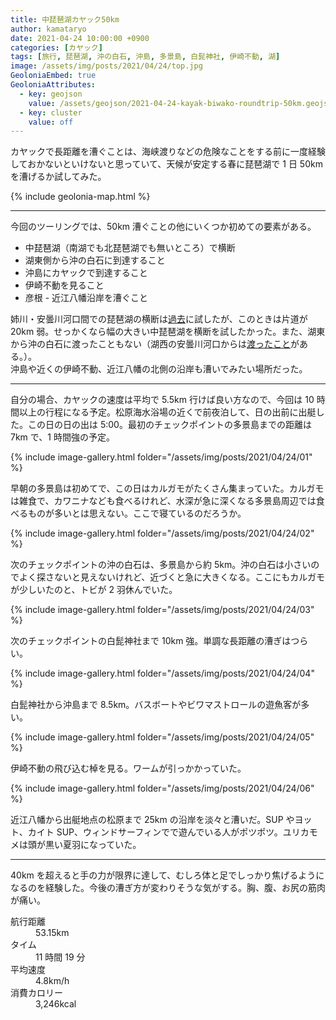 ```yaml
---
title: 中琵琶湖カヤック50km
author: kamataryo
date: 2021-04-24 10:00:00 +0900
categories: [カヤック]
tags: [旅行, 琵琶湖, 沖の白石, 沖島, 多景島, 白髭神社, 伊崎不動, 湖]
image: /assets/img/posts/2021/04/24/top.jpg
GeoloniaEmbed: true
GeoloniaAttributes:
  - key: geojson
    value: /assets/geojson/2021-04-24-kayak-biwako-roundtrip-50km.geojson
  - key: cluster
    value: off
---
```


カヤックで長距離を漕ぐことは、海峡渡りなどの危険なことをする前に一度経験しておかないといけないと思っていて、天候が安定する春に琵琶湖で 1 日 50km を漕げるか試してみた。

{% include geolonia-map.html %}

---

今回のツーリングでは、50km 漕ぐことの他にいくつか初めての要素がある。

- 中琵琶湖（南湖でも北琵琶湖でも無いところ）で横断
- 湖東側から沖の白石に到達すること
- 沖島にカヤックで到達すること
- 伊崎不動を見ること
- 彦根 - 近江八幡沿岸を漕ぐこと

姉川・安曇川河口間での琵琶湖の横断は[過去](../kayak-biwako-crossing/)に試したが、このときは片道が 20km 弱。せっかくなら幅の大きい中琵琶湖を横断を試したかった。また、湖東から沖の白石に渡ったこともない（湖西の安曇川河口からは[渡ったこと](../kayak-biwako-okinoshiraishi/)がある。）。  
沖島や近くの伊崎不動、近江八幡の北側の沿岸も漕いでみたい場所だった。

---

自分の場合、カヤックの速度は平均で 5.5km 行けば良い方なので、今回は 10 時間以上の行程になる予定。松原海水浴場の近くで前夜泊して、日の出前に出艇した。この日の日の出は 5:00。最初のチェックポイントの多景島までの距離は 7km で、1 時間強の予定。

{% include image-gallery.html folder="/assets/img/posts/2021/04/24/01" %}

早朝の多景島は初めてで、この日はカルガモがたくさん集まっていた。カルガモは雑食で、カワニナなども食べるけれど、水深が急に深くなる多景島周辺では食べるものが多いとは思えない。ここで寝ているのだろうか。

{% include image-gallery.html folder="/assets/img/posts/2021/04/24/02" %}

次のチェックポイントの沖の白石は、多景島から約 5km。沖の白石は小さいのでよく探さないと見えないけれど、近づくと急に大きくなる。ここにもカルガモが少しいたのと、トビが 2 羽休んでいた。

{% include image-gallery.html folder="/assets/img/posts/2021/04/24/03" %}

次のチェックポイントの白髭神社まで 10km 強。単調な長距離の漕ぎはつらい。

{% include image-gallery.html folder="/assets/img/posts/2021/04/24/04" %}

白髭神社から沖島まで 8.5km。バスボートやビワマストロールの遊魚客が多い。

{% include image-gallery.html folder="/assets/img/posts/2021/04/24/05" %}

伊崎不動の飛び込む棹を見る。ワームが引っかかっていた。

{% include image-gallery.html folder="/assets/img/posts/2021/04/24/06" %}

近江八幡から出艇地点の松原まで 25km の沿岸を淡々と漕いだ。SUP やヨット、カイト SUP、ウィンドサーフィンでで遊んでいる人がポツポツ。ユリカモメは頭が黒い夏羽になっていた。

---

40km を超えると手の力が限界に達して、むしろ体と足でしっかり焦げるようになるのを経験した。今後の漕ぎ方が変わりそうな気がする。胸、腹、お尻の筋肉が痛い。

<dl>
<dt>航行距離</dt><dd>53.15km</dd>
<dt>タイム</dt><dd>11 時間 19 分</dd>
<dt>平均速度</dt><dd>4.8km/h</dd>
<dt>消費カロリー</dt><dd>3,246kcal</dd>
</dl>
